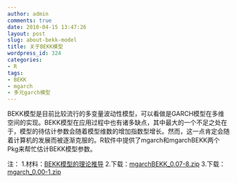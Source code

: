 ```yaml
---
author: admin
comments: true
date: 2010-04-15 13:47:26
layout: post
slug: about-bekk-model
title: 关于BEKK模型
wordpress_id: 324
categories:
- R
tags:
- BEKK
- mgarch
- 多元garch模型
---
```


BEKK模型是目前比较流行的多变量波动性模型，可以看做是GARCH模型在多维空间的实现。BEKK模型在应用过程中也有诸多缺点，其中最大的一个不足之处在于，模型的待估计参数会随着模型维数的增加指数型增长。然而，这一点肯定会随着计算机的发展而被逐渐克服的。R软件中提供了mgarch和mgarchBEKK两个Pkg来帮忙估计BEKK模型参数。

注：
1.材料：[BEKK模型的理论推导](http://fedc.wiwi.hu-berlin.de/xplore/tutorials/sfehtmlnode68.html)
2.下载：[mgarchBEKK_0.07-8.zip](http://yishuo.cos.name/wp-content/uploads/2010/04/mgarchBEKK_0.07-81.zip)
3.下载：[mgarch_0.00-1.zip](http://yishuo.cos.name/wp-content/uploads/2010/04/mgarch_0.00-1.zip)

